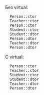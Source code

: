 Без virtual:

```
  Person::ctor
  Teacher::ctor
  Person::ctor
  Student::ctor
  Student::dtor
  Person::dtor
  Teacher::dtor
  Person::dtor
```

С virtual:
```
  Person::ctor
  Teacher::ctor
  Student::ctor
  Student::dtor
  Teacher::dtor
  Person::dtor
```

